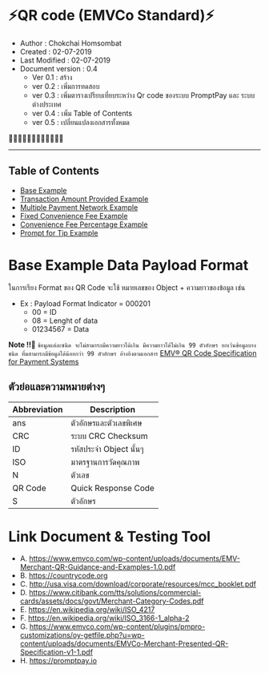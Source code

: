 # ⚡️QR code (EMVCo Standard)⚡️

* Author : Chokchai Homsombat
* Created : 02-07-2019
* Last Modified : 02-07-2019
* Document version : 0.4 
  *   Ver 0.1 : สร้าง
  *   ver 0.2 : เพิ่มการทดสอบ
  *   ver 0.3 : เพิ่มตารางเปรียบเที่ยบระหว่าง Qr code ของระบบ PromptPay และ ระบบต่างประเทศ
  *   ver 0.4 : เพิ่ม Table of Contents
  *   ver 0.5 : เปลี่ยนแปลงเอกสารทั้งหมด

💯💯💯💯💯💯💯💯💯💯💯💯

---

## Table of Contents
- [Base Example](https://github.com/chokchai9900/QR_Wiki/blob/master/Example/Base%20Example%20.md)
- [Transaction Amount Provided Example](https://github.com/chokchai9900/QR_Wiki/blob/master/Example/Transaction%20Amount%20Provided%20Example%20.md)
- [Multiple Payment Network Example](https://github.com/chokchai9900/QR_Wiki/blob/master/Example/Multiple%20Payment%20Network%20Example.md)
- [Fixed Convenience Fee Example](https://github.com/chokchai9900/QR_Wiki/blob/master/Example/Fixed%20Convenience%20Fee%20Example%20.md)
- [Convenience Fee Percentage Example](https://github.com/chokchai9900/QR_Wiki/blob/master/Example/Convenience%20Fee%20Percentage%20Example%20.md)
- [Prompt for Tip Example](https://github.com/chokchai9900/QR_Wiki/blob/master/Example/Prompt%20for%20Tip%20Example%20.md)


# Base Example Data Payload Format

ในการเรียง Format ของ QR Code จะใช้ หมายเลขของ Object + ความยาวของข้อมูล เช่น
* Ex : Payload Format Indicator = 000201
    * 00 = ID 
    * 08 = Lenght of data
    * 01234567 = Data

**Note !!🚧** `ข้อมูลแต่ละชนิด จะไม่สามารถมีความยาวได้เกิน มีความยาวได้ไม่เกิน 99 ตัวอักษร ยกเว้นข้อมูลบางชนิด ที่มสามารถมีข้อมูลได้น้อยกว่า 99 ตัวอักษร อ้างอิงตามเอกสาร` [EMV® QR Code Specification for Payment Systems](https://www.emvco.com/wp-content/plugins/pmpro-customizations/oy-getfile.php?u=wp-content/uploads/documents/EMVCo-Merchant-Presented-QR-Specification-v1-1.pdf)

## ตัวย่อและความหมายต่างๆ

| Abbreviation | Description |
|--------------|-------------|
| ans | ตัวอักษรและตัวเลขพิเศษ |
| CRC | ระบบ CRC Checksum |
| ID | รหัสประจำ Object นั้นๆ |
| ISO | มาตรฐานการวัดคุณภาพ |
| N | ตัวเลข |
| QR Code | Quick Response Code |
| S | ตัวอักษร |


# Link Document & Testing Tool

* A. https://www.emvco.com/wp-content/uploads/documents/EMV-Merchant-QR-Guidance-and-Examples-1.0.pdf
* B. https://countrycode.org
* C. http://usa.visa.com/download/corporate/resources/mcc_booklet.pdf
* D. https://www.citibank.com/tts/solutions/commercial-cards/assets/docs/govt/Merchant-Category-Codes.pdf
* E. https://en.wikipedia.org/wiki/ISO_4217
* F. https://en.wikipedia.org/wiki/ISO_3166-1_alpha-2
* G. https://www.emvco.com/wp-content/plugins/pmpro-customizations/oy-getfile.php?u=wp-content/uploads/documents/EMVCo-Merchant-Presented-QR-Specification-v1-1.pdf
* H. https://promptpay.io
